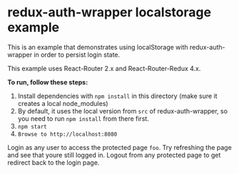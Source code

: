redux-auth-wrapper localstorage example
=================================

This is an example that demonstrates using localStorage with
redux-auth-wrapper in order to persist login state.

This example uses React-Router 2.x and React-Router-Redux 4.x.

**To run, follow these steps:**

1. Install dependencies with `npm install` in this directory (make sure it creates a local node_modules)
2. By default, it uses the local version from `src` of redux-auth-wrapper, so you need to run `npm install` from there first.
3. `npm start`
4. `Browse to http://localhost:8080`

Login as any user to access the protected page `foo`.
Try refreshing the page and see that youre still logged in.
Logout from any protected page to get redirect back to the login page.
